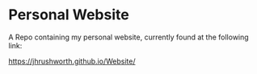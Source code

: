 # Personal Website
A Repo containing my personal website, currently found at the following link:

https://jhrushworth.github.io/Website/
